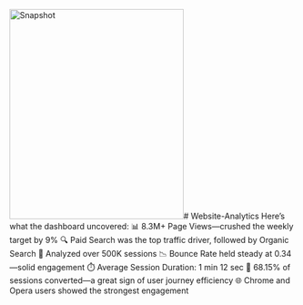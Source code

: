 <img width="306" height="369" alt="Snapshot" src="https://github.com/user-attachments/assets/20eb6421-f10e-418c-8ecf-c5636f250c21" /># Website-Analytics
Here’s what the dashboard uncovered:
 📊 8.3M+ Page Views—crushed the weekly target by 9%
 🔍 Paid Search was the top traffic driver, followed by Organic Search
 👥 Analyzed over 500K sessions
 📉 Bounce Rate held steady at 0.34—solid engagement
 ⏱️ Average Session Duration: 1 min 12 sec
 🎯 68.15% of sessions converted—a great sign of user journey efficiency
 🌐 Chrome and Opera users showed the strongest engagement



 
